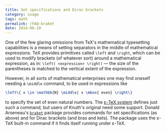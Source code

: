 ```yaml
---
title: Set specifications and Dirac brackets
category: usage
tags: math
permalink: /FAQ-braket
date: 2014-06-10
---
```


One of the few glaring omissions from TeX's mathematical
typesetting capabilities is a means of setting separators in the
middle of mathematical expressions.  TeX provides primitives called
`\left` and `\right`, which can be used to modify brackets (of
whatever sort) around a mathematical expression, as in:
`\left( <expression> \right)`&nbsp;&mdash; the size of the
parentheses is matched to the vertical extent of the expression.

However, in all sorts of mathematical enterprises one may find oneself
needing a `\middle` command, to be used in expressions like
```latex
\left\{ x \in \mathbb{N} \middle| x \mbox{ even} \right\}
```
to specify the set of even natural numbers.  The 
[&epsilon;-TeX system](FAQ-etex)
defines just such a command, but users of Knuth's original need some
support.  Donald Arseneau's [`braket`](https://ctan.org/pkg/braket) package provides commands
for set specifications (as above) and for Dirac brackets (and bras and
kets).  The package uses the &epsilon;-TeX built-in command if it finds
itself running under &epsilon;-TeX.

